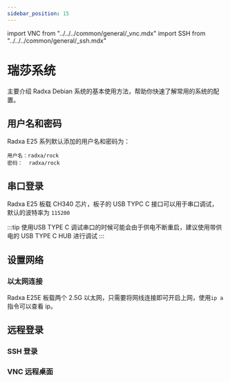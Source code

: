 ```yaml
---
sidebar_position: 15
---
```


import VNC from "../../../common/general/\_vnc.mdx"
import SSH from "../../../common/general/\_ssh.mdx"

# 瑞莎系统

主要介绍 Radxa Debian 系统的基本使用方法，帮助你快速了解常用的系统的配置。

## 用户名和密码

Radxa E25 系列默认添加的用户名和密码为：

```
用户名：radxa/rock
密码：  radxa/rock
```

## 串口登录

Radxa E25 板载 CH340 芯片，板子的 USB TYPC C 接口可以用于串口调试， 默认的波特率为 `115200`

:::tip
使用USB TYPE C 调试串口的时候可能会由于供电不断重启，建议使用带供电的 USB TYPE C HUB 进行调试
:::

## 设置网络

### 以太网连接

Radxa E25E 板载两个 2.5G 以太网，只需要将网线连接即可开启上网，使用`ip a `指令可以查看 ip。

## 远程登录

### SSH 登录

<SSH />

### VNC 远程桌面

<VNC />
